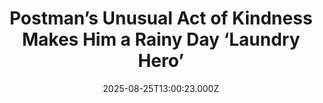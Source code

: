 ---
title: "Postman’s Unusual Act of Kindness Makes Him a Rainy Day ‘Laundry Hero’"
date: 2025-08-25T13:00:23.000Z
category: Human Kindness
externalLink: "https://www.goodnewsnetwork.org/postmans-unusual-act-of-kindness-makes-him-a-rainy-day-laundry-hero/"
image: ""
excerpt: "From Australia comes the story of a Sikh’s kindness caught on camera when he thought no one was looking. With the heavens having opened, the man, a postal worker who had arrived at a house to deliver a package, took “one minute” to pull down the client’s laundry and put it next to the door […] The post Postman’s Unusual…"
---